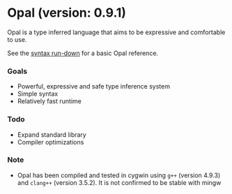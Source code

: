 # Opal (version: 0.9.1)

Opal is a type inferred language that aims to be expressive and comfortable to use.

See the [syntax run-down](SYNTAX.md) for a basic Opal reference.

### Goals
* Powerful, expressive and safe type inference system
* Simple syntax
* Relatively fast runtime

### Todo
* Expand standard library
* Compiler optimizations

### Note
* Opal has been compiled and tested in cygwin using `g++` (version 4.9.3) and `clang++` (version 3.5.2). It is not confirmed to be stable with mingw

